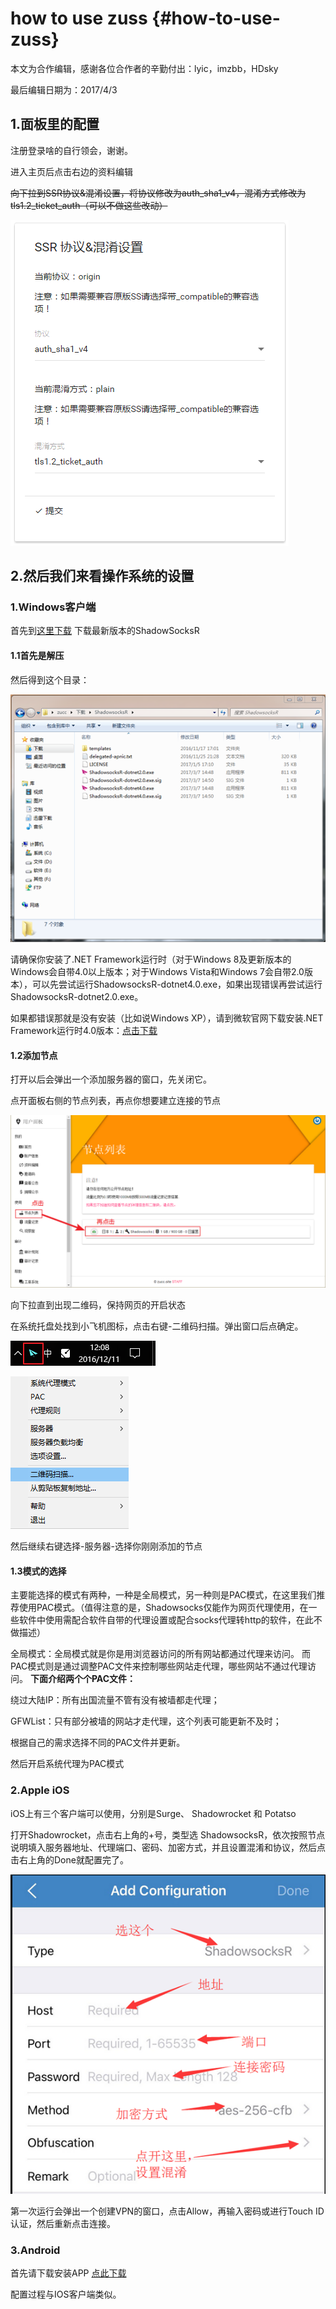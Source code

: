 # how to use zuss {#how-to-use-zuss}

本文为合作编辑，感谢各位合作者的辛勤付出：lyic，imzbb，HDsky

最后编辑日期为：2017/4/3

## 1.面板里的配置

注册登录啥的自行领会，谢谢。

进入主页后点击右边的资料编辑

~~向下拉到SSR协议&混淆设置，将协议修改为auth\_sha1\_v4，混淆方式修改为tls1.2\_ticket\_auth（可以不做这些改动）~~

![](/images/chaos.png)

## 2.然后我们来看操作系统的设置

### 1.Windows客户端

首先到[这里下载](https://github.com/shadowsocksr/shadowsocksr-csharp/releases) 下载最新版本的ShadowSocksR

#### 1.1首先是解压

然后得到这个目录：

![](/images/unzip.png)

请确保你安装了.NET Framework运行时（对于Windows 8及更新版本的Windows会自带4.0以上版本；对于Windows Vista和Windows 7会自带2.0版本），可以先尝试运行ShadowsocksR-dotnet4.0.exe，如果出现错误再尝试运行ShadowsocksR-dotnet2.0.exe。

如果都错误那就是没有安装（比如说Windows XP），请到微软官网下载安装.NET Framework运行时4.0版本：[点击下载](https://www.microsoft.com/zh-CN/download/details.aspx?id=17851)

#### 1.2添加节点

打开以后会弹出一个添加服务器的窗口，先关闭它。

点开面板右侧的节点列表，再点你想要建立连接的节点

![](/images/table.png)

向下拉直到出现二维码，保持网页的开启状态

在系统托盘处找到小飞机图标，点击右键-二维码扫描。弹出窗口后点确定。

![](/images/fly.png)

![](/images/erweima.png)

然后继续右键选择-服务器-选择你刚刚添加的节点

#### 1.3模式的选择

主要能选择的模式有两种，一种是全局模式，另一种则是PAC模式，在这里我们推荐使用PAC模式。（值得注意的是，Shadowsocks仅能作为网页代理使用，在一些软件中使用需配合软件自带的代理设置或配合socks代理转http的软件，在此不做描述）

全局模式：全局模式就是你是用浏览器访问的所有网站都通过代理来访问。
而PAC模式则是通过调整PAC文件来控制哪些网站走代理，哪些网站不通过代理访问。
**下面介绍两个个PAC文件：**

绕过大陆IP：所有出国流量不管有没有被墙都走代理；

GFWList：只有部分被墙的网站才走代理，这个列表可能更新不及时；

根据自己的需求选择不同的PAC文件并更新。

然后开启系统代理为PAC模式

### 2.Apple iOS

iOS上有三个客户端可以使用，分别是Surge、 Shadowrocket 和 Potatso

打开Shadowrocket，点击右上角的+号，类型选 ShadowsocksR，依次按照节点说明填入服务器地址、代理端口、密码、加密方式，并且设置混淆和协议，然后点击右上角的Done就配置完了。

![](/images/Shadowrocket.png)

第一次运行会弹出一个创建VPN的窗口，点击Allow，再输入密码或进行Touch ID认证，然后重新点击连接。

### 3.Android

首先请下载安装APP [点此下载](https://github.com/shadowsocksr/shadowsocksr-android/releases)

配置过程与IOS客户端类似。

